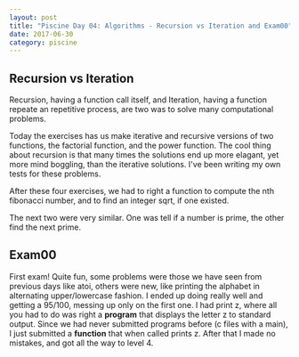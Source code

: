 ```yaml
---
layout: post
title: "Piscine Day 04: Algorithms - Recursion vs Iteration and Exam00"
date: 2017-06-30
category: piscine
---
```

## Recursion vs Iteration
Recursion, having a function call itself, and Iteration, having a function repeate an repetitive process, are two was to solve many computational problems.

Today the exercises has us make iterative and recursive versions of two functions, the factorial function, and the power function. The cool thing about recursion is that many times the solutions end up more elagant, yet more mind boggling, than the iterative solutions. I've been writing my own tests for these problems.

After these four exercises, we had to right a function to compute the nth fibonacci number, and to find an integer sqrt, if one existed.

The next two were very similar. One was tell if a number is prime, the other find the next prime.

## Exam00

First exam! Quite fun, some problems were those we have seen from previous days like atoi, others were new, like printing the alphabet in alternating upper/lowercase fashion. I ended up doing really well and getting a 95/100, messing up only on the first one. I had print z, where all you had to do was right a **program** that displays the letter z to standard output. Since we had never submitted programs before (c files with a main), I just submitted a **function** that when called prints z. After that I made no mistakes, and got all the way to level 4.
